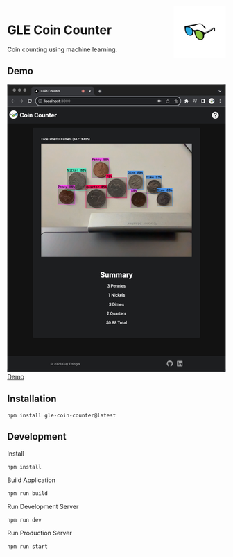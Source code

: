 <a href="/">
    <img alt="logo" src="public/images/logo-flipped.png" align="right" width="120" height="120"/>
</a>

# GLE Coin Counter
Coin counting using machine learning.

## Demo
![Screenshot](public/images/screenshot.png?raw=true "Screenshot")
[Demo](https://guyettinger.github.io/gle-coin-counter/)

## Installation
```shell
npm install gle-coin-counter@latest
```

## Development
Install
```
npm install
```
Build Application
```
npm run build
```
Run Development Server
```
npm run dev
```
Run Production Server
```
npm run start
```